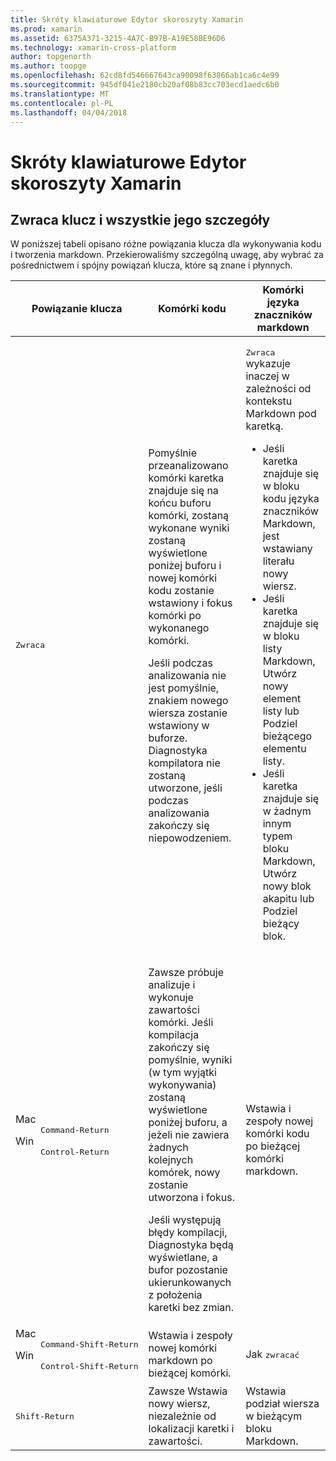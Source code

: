 ```yaml
---
title: Skróty klawiaturowe Edytor skoroszyty Xamarin
ms.prod: xamarin
ms.assetid: 6375A371-3215-4A7C-B97B-A19E58BE96D6
ms.technology: xamarin-cross-platform
author: topgenorth
ms.author: toopge
ms.openlocfilehash: 62cd8fd546667643ca90098f63866ab1ca6c4e99
ms.sourcegitcommit: 945df041e2180cb20af08b83cc703ecd1aedc6b0
ms.translationtype: MT
ms.contentlocale: pl-PL
ms.lasthandoff: 04/04/2018
---
```

# <a name="xamarin-workbooks-editor-keyboard-shortcuts"></a>Skróty klawiaturowe Edytor skoroszyty Xamarin

## <a name="the-return-key-and-its-nuances"></a>Zwraca klucz i wszystkie jego szczegóły

W poniższej tabeli opisano różne powiązania klucza dla wykonywania kodu i tworzenia markdown. Przekierowaliśmy szczególną uwagę, aby wybrać za pośrednictwem i spójny powiązań klucza, które są znane i płynnych.

|Powiązanie klucza|Komórki kodu|Komórki języka znaczników markdown|
|--- |--- |--- |
|<kbd>Zwraca</kbd>|<p>Pomyślnie przeanalizowano komórki karetka znajduje się na końcu buforu komórki, zostaną wykonane wyniki zostaną wyświetlone poniżej buforu i nowej komórki kodu zostanie wstawiony i fokus komórki po wykonanego komórki.</p><p>Jeśli podczas analizowania nie jest pomyślnie, znakiem nowego wiersza zostanie wstawiony w buforze. Diagnostyka kompilatora nie zostaną utworzone, jeśli podczas analizowania zakończy się niepowodzeniem.</p>|<p><kbd>Zwraca</kbd> wykazuje inaczej w zależności od kontekstu Markdown pod karetką.</p><ul><li>Jeśli karetka znajduje się w bloku kodu języka znaczników Markdown, jest wstawiany literału nowy wiersz.</li><li>Jeśli karetka znajduje się w bloku listy Markdown, Utwórz nowy element listy lub Podziel bieżącego elementu listy.</li><li>Jeśli karetka znajduje się w żadnym innym typem bloku Markdown, Utwórz nowy blok akapitu lub Podziel bieżący blok.</li></ul>|
|<dl><dt>Mac</dt><dd><kbd>Command‑Return</kbd></dd><dt>Win</dt><dd><kbd>Control‑Return</kbd></dd></dl>|<p>Zawsze próbuje analizuje i wykonuje zawartości komórki. Jeśli kompilacja zakończy się pomyślnie, wyniki (w tym wyjątki wykonywania) zostaną wyświetlone poniżej buforu, a jeżeli nie zawiera żadnych kolejnych komórek, nowy zostanie utworzona i fokus.</p><p>Jeśli występują błędy kompilacji, Diagnostyka będą wyświetlane, a bufor pozostanie ukierunkowanych z położenia karetki bez zmian.</p>|Wstawia i zespoły nowej komórki kodu po bieżącej komórki markdown.|
|<dl><dt>Mac</dt><dd><kbd>Command‑Shift‑Return</kbd><dd><dt>Win</dt><dd><kbd>Control‑Shift‑Return</kbd></dd></dl>|Wstawia i zespoły nowej komórki markdown po bieżącej komórki.|Jak <kbd>zwracać</kbd>|
|<kbd>Shift‑Return</kbd>|Zawsze Wstawia nowy wiersz, niezależnie od lokalizacji karetki i zawartości.|Wstawia podział wiersza w bieżącym bloku Markdown.|
